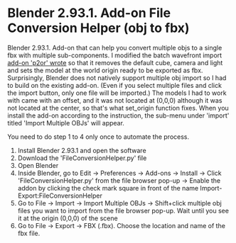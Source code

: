 # Blender 2.93.1. Add-on File Conversion Helper (obj to fbx)
Blender 2.93.1. Add-on that can help you convert multiple objs to a single fbx with multiple sub-components. I modified the batch wavefront import [add-on 'p2or' wrote](https://blenderartists.org/t/how-to-import-multiple-objects-at-one-time/558614/7) so that it removes the default cube, camera and light and sets the model at the world origin ready to be exported as fbx. Surprisingly, Blender does not natively support multiple obj import so I had to build on the existing add-on. (Even if you select multiple files and click the import button, only one file will be imported.) The models I had to work with came with an offset, and it was not located at (0,0,0) although it was not located at the center, so that's what set_origin function fixes. When you install the add-on according to the instruction, the sub-menu under 'import' titled 'Import Multiple OBJs' will appear.

You need to do step 1 to 4 only once to automate the process. 
1. Install Blender 2.93.1 and open the software
2. Download the 'FileConversionHelper.py' file
3. Open Blender
4. Inside Blender, go to Edit → Preferences → Add-ons →  Install  → Click 'FileConversionHelper.py' from the file browser pop-up → Enable the addon by clicking the check mark square in front of the name Import-Export:FileConversionHelper
5. Go to File → Import → Import Multiple OBJs → Shift+click multiple obj files you want to import from the file browser pop-up. Wait until you see it at the origin (0,0,0) of the scene 
6. Go to File →  Export  → FBX (.fbx). Choose the location and name of the fbx file. 
